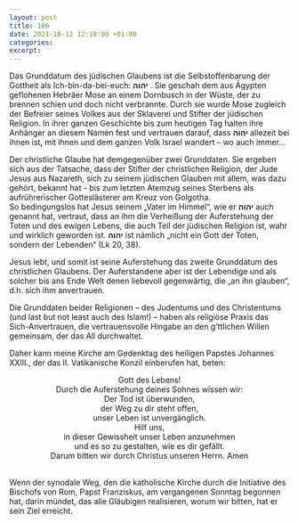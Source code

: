```yaml
---
layout: post
title: 106
date: 2021-10-12 12:18:00 +01:00
categories: 
excerpt: 
---
```


Das Grunddatum des jüdischen Glaubens ist die Selbstoffenbarung der Gottheit als Ich-bin-da-bei-euch: **יהוה** . Sie geschah dem aus Ägypten geflohenen Hebräer Mose an einem Dornbusch in der Wüste, der zu brennen schien und doch nicht verbrannte. Durch sie wurde Mose zugleich der Befreier seines Volkes aus der Sklaverei und Stifter der jüdischen Religion. In ihrer ganzen Geschichte bis zum heutigen Tag halten ihre Anhänger an diesem Namen fest und vertrauen darauf, dass **יהוה** allezeit bei ihnen ist, mit ihnen und dem ganzen Volk Israel wandert – wo auch immer…

Der christliche Glaube hat demgegenüber zwei Grunddaten. Sie ergeben sich aus der Tatsache, dass der Stifter der christlichen Religion, der Jude Jesus aus Nazareth, sich zu seinem jüdischen Glauben mit allem, was dazu gehört, bekannt hat - bis zum letzten Atemzug seines Sterbens als aufrührerischer Gotteslästerer am Kreuz von Golgotha.\
So bedingungslos hat Jesus seinem „Vater im Himmel“, wie er **יהוה** auch genannt hat, vertraut, dass an ihm die Verheißung der Auferstehung der Toten und des ewigen Lebens, die auch Teil der jüdischen Religion ist, wahr und wirklich geworden ist. **יהוה** ist nämlich „nicht ein Gott der Toten, sondern der Lebenden“ (Lk 20, 38).

Jesus lebt, und somit ist seine Auferstehung das zweite Grunddatum des christlichen Glaubens. Der Auferstandene aber ist der Lebendige und als solcher bis ans Ende Welt denen liebevoll gegenwärtig, die „an ihn glauben“, d.h. sich ihm anvertrauen.

Die Grunddaten beider Religionen – des Judentums und des Christentums (und last but not least auch des Islam!) – haben als religiöse Praxis das Sich-Anvertrauen, die vertrauensvolle Hingabe an den g’ttlichen Willen gemeinsam, der das All durchwaltet.

Daher kann meine Kirche am Gedenktag des heiligen Papstes Johannes XXIII., der das II. Vatikanische Konzil einberufen hat, beten:

<p align="center">Gott des Lebens!<br/>Durch die Auferstehung deines Sohnes wissen wir:<br/>Der Tod ist überwunden,<br/>der Weg zu dir steht offen,<br/>unser Leben ist unvergänglich.<br/>Hilf uns,<br/>in dieser Gewissheit unser Leben anzunehmen<br/>und es so zu gestalten, wie es dir gefällt.<br/>Darum bitten wir durch Christus unseren Herrn. Amen</p>

<br/>
Wenn der synodale Weg, den die katholische Kirche durch die Initiative des Bischofs von Rom, Papst Franziskus, am vergangenen Sonntag begonnen hat, darin mündet, das alle Gläubigen realisieren, worum wir bitten, hat er sein Ziel erreicht.
